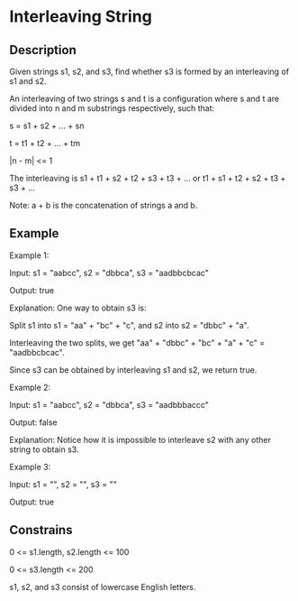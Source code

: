# Interleaving String

## Description

Given strings s1, s2, and s3, find whether s3 is formed by an interleaving of s1 and s2.

An interleaving of two strings s and t is a configuration where s and t are divided into n and m substrings respectively, such that:

s = s1 + s2 + ... + sn

t = t1 + t2 + ... + tm

|n - m| <= 1

The interleaving is s1 + t1 + s2 + t2 + s3 + t3 + ... or t1 + s1 + t2 + s2 + t3 + s3 + ...

Note: a + b is the concatenation of strings a and b.

## Example 

Example 1: 

Input: s1 = "aabcc", s2 = "dbbca", s3 = "aadbbcbcac"

Output: true

Explanation: One way to obtain s3 is:

Split s1 into s1 = "aa" + "bc" + "c", and s2 into s2 = "dbbc" + "a".

Interleaving the two splits, we get "aa" + "dbbc" + "bc" + "a" + "c" = "aadbbcbcac".

Since s3 can be obtained by interleaving s1 and s2, we return true.

Example 2:

Input: s1 = "aabcc", s2 = "dbbca", s3 = "aadbbbaccc"

Output: false

Explanation: Notice how it is impossible to interleave s2 with any other string to obtain s3.

Example 3:

Input: s1 = "", s2 = "", s3 = ""

Output: true

## Constrains

0 <= s1.length, s2.length <= 100

0 <= s3.length <= 200

s1, s2, and s3 consist of lowercase English letters.